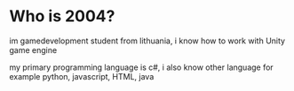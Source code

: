 <h1>Who is 2004?</h1>
<p>im gamedevelopment student from lithuania, i know how to work with Unity game engine</p>
<p>my primary programming language is c#, i also know other language for example python, javascript, HTML, java</p>
<!---
The2004/The2004 is a ✨ special ✨ repository because its `README.md` (this file) appears on your GitHub profile.
You can click the Preview link to take a look at your changes.
--->
